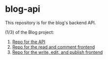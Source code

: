 # blog-api

This repository is for the blog's backend API.

(1/3) of the Blog project:
1. [Repo for the API](https://github.com/brandonngithub/blog-api)
2. [Repo for the read and comment frontend](https://github.com/brandonngithub/blog-read-comment)
3. [Repo for the write, edit, and publish frontend](https://github.com/brandonngithub/blog-write-edit-publish)

